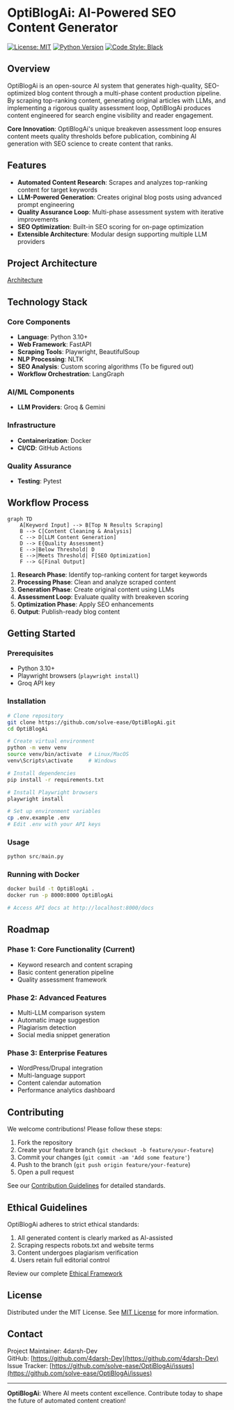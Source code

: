 # OptiBlogAi: AI-Powered SEO Content Generator

[![License: MIT](https://img.shields.io/badge/License-MIT-yellow.svg)](https://opensource.org/licenses/MIT)
[![Python Version](https://img.shields.io/badge/python-3.10%2B-blue.svg)](https://www.python.org/)
[![Code Style: Black](https://img.shields.io/badge/code%20style-black-000000.svg)](https://github.com/psf/black)

## Overview

OptiBlogAi is an open-source AI system that generates high-quality, SEO-optimized blog content through a multi-phase content production pipeline. By scraping top-ranking content, generating original articles with LLMs, and implementing a rigorous quality assessment loop, OptiBlogAi produces content engineered for search engine visibility and reader engagement.

**Core Innovation**: OptiBlogAi's unique breakeven assessment loop ensures content meets quality thresholds before publication, combining AI generation with SEO science to create content that ranks.

## Features

- **Automated Content Research**: Scrapes and analyzes top-ranking content for target keywords
- **LLM-Powered Generation**: Creates original blog posts using advanced prompt engineering
- **Quality Assurance Loop**: Multi-phase assessment system with iterative improvements
- **SEO Optimization**: Built-in SEO scoring for on-page optimization
- **Extensible Architecture**: Modular design supporting multiple LLM providers

## Project Architecture

[Architecture](docs/architecture.md)

## Technology Stack

### Core Components
- **Language**: Python 3.10+
- **Web Framework**: FastAPI
- **Scraping Tools**: Playwright, BeautifulSoup
- **NLP Processing**: NLTK
- **SEO Analysis**: Custom scoring algorithms (To be figured out)
- **Workflow Orchestration**: LangGraph

### AI/ML Components
- **LLM Providers**: Groq & Gemini 

### Infrastructure
- **Containerization**: Docker
- **CI/CD**: GitHub Actions

### Quality Assurance
- **Testing**: Pytest

## Workflow Process

```mermaid
graph TD
    A[Keyword Input] --> B[Top N Results Scraping]
    B --> C[Content Cleaning & Analysis]
    C --> D[LLM Content Generation]
    D --> E{Quality Assessment}
    E -->|Below Threshold| D
    E -->|Meets Threshold| F[SEO Optimization]
    F --> G[Final Output]
```

1. **Research Phase**: Identify top-ranking content for target keywords
2. **Processing Phase**: Clean and analyze scraped content
3. **Generation Phase**: Create original content using LLMs
4. **Assessment Loop**: Evaluate quality with breakeven scoring
5. **Optimization Phase**: Apply SEO enhancements
6. **Output**: Publish-ready blog content

## Getting Started

### Prerequisites
- Python 3.10+
- Playwright browsers (`playwright install`)
- Groq API key

### Installation
```bash
# Clone repository
git clone https://github.com/solve-ease/OptiBlogAi.git
cd OptiBlogAi

# Create virtual environment
python -m venv venv
source venv/bin/activate  # Linux/MacOS
venv\Scripts\activate     # Windows

# Install dependencies
pip install -r requirements.txt

# Install Playwright browsers
playwright install

# Set up environment variables
cp .env.example .env
# Edit .env with your API keys
```

### Usage
```python
python src/main.py 
```

### Running with Docker
```bash
docker build -t OptiBlogAi .
docker run -p 8000:8000 OptiBlogAi

# Access API docs at http://localhost:8000/docs
```

## Roadmap

### Phase 1: Core Functionality (Current)
- Keyword research and content scraping
- Basic content generation pipeline
- Quality assessment framework

### Phase 2: Advanced Features
- Multi-LLM comparison system
- Automatic image suggestion
- Plagiarism detection
- Social media snippet generation

### Phase 3: Enterprise Features
- WordPress/Drupal integration
- Multi-language support
- Content calendar automation
- Performance analytics dashboard

## Contributing

We welcome contributions! Please follow these steps:

1. Fork the repository
2. Create your feature branch (`git checkout -b feature/your-feature`)
3. Commit your changes (`git commit -am 'Add some feature'`)
4. Push to the branch (`git push origin feature/your-feature`)
5. Open a pull request

See our [Contribution Guidelines](CONTRIBUTING.md) for detailed standards.

## Ethical Guidelines

OptiBlogAi adheres to strict ethical standards:
1. All generated content is clearly marked as AI-assisted
2. Scraping respects robots.txt and website terms
3. Content undergoes plagiarism verification
4. Users retain full editorial control

Review our complete [Ethical Framework](docs/ethical-guidelines.md)

## License

Distributed under the MIT License. See [MIT License](LICENSE) for more information.

## Contact

Project Maintainer: 4darsh-Dev  
GitHub: [https://github.com/4darsh-Dev](https://github.com/4darsh-Dev)  
Issue Tracker: [https://github.com/solve-ease/OptiBlogAi/issues](https://github.com/solve-ease/OptiBlogAi/issues)

---

**OptiBlogAi**: Where AI meets content excellence. Contribute today to shape the future of automated content creation!